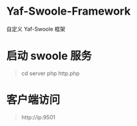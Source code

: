 # Yaf-Swoole-Framework
自定义 Yaf-Swoole 框架

# 启动 swoole 服务
> cd server
> php http.php

# 客户端访问
> http://ip:9501

